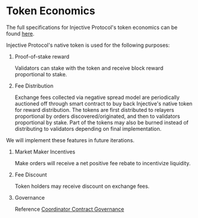 # Token Economics

The full specifications for Injective Protocol's token economics can be found [here](https://github.com/InjectiveLabs/injective-protocol-specification/blob/master/token-economics.md).

Injective Protocol's native token is used for the following purposes:

1. Proof-of-stake reward

   Validators can stake with the token and receive block reward proportional to stake.

2. Fee Distribution

   Exchange fees collected via negative spread model are periodically auctioned off through smart contract to buy back Injective's native token for reward distribution. The tokens are first distributed to relayers proportional by orders discovered/originated, and then to validators proportional by stake. Part of the tokens may also be burned instead of distributing to validators depending on final implementation. 

We will implement these features in future iterations.

1. Market Maker Incentives

   Make orders will receive a net positive fee rebate to incentivize liquidity.

2. Fee Discount

   Token holders may receive discount on exchange fees.

3. Governance

   Reference [Coordinator Contract Governance](token-economics.md#coordinator-contract-governance)

